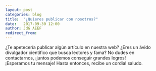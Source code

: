 ```yaml
---
layout: post
categories: blog 
title:  "¿Quieres publicar con nosotros?"
date:   2017-09-30 12:00
author: JdG AEEF
redirect_from:
---
```


<p>
   ¿Te apetecería publicar algún artículo en nuestra web? ¿Eres un ávido divulgador científico que busca lectores y fama? No dudes en contactarnos, ¡juntos podemos conseguir grandes logros!       
      <br>
   ¡Esperamos tu mensaje! Hasta entonces, recibe un cordial saludo.
   
</p>   

